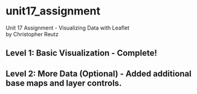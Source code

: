 # unit17_assignment
Unit 17 Assignment - Visualizing Data with Leaflet</br>
by Christopher Reutz</br>

## Level 1: Basic Visualization - Complete!</br>
## Level 2: More Data (Optional) - Added additional base maps and layer controls.</br>
